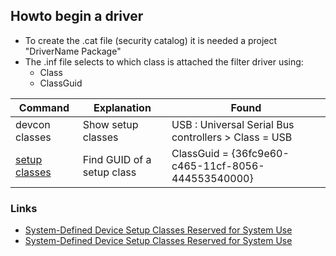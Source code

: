 ## Howto begin a driver
- To create the .cat file (security catalog) it is needed a project "DriverName Package"
- The .inf file selects to which class is attached the filter driver using:
  + Class
  + ClassGuid

| Command        | Explanation                | Found                                                  |
|----------------|----------------------------|--------------------------------------------------------|
| devcon classes | Show setup classes         | USB : Universal Serial Bus controllers  >  Class = USB |
| [setup classes](https://docs.microsoft.com/en-us/windows-hardware/drivers/install/system-defined-device-setup-classes-available-to-vendors) | Find GUID of a setup class | ClassGuid = {36fc9e60-c465-11cf-8056-444553540000} |

### Links
- [System-Defined Device Setup Classes Reserved for System Use](https://docs.microsoft.com/en-us/windows-hardware/drivers/install/system-defined-device-setup-classes-available-to-vendors)
- [System-Defined Device Setup Classes Reserved for System Use](https://docs.microsoft.com/en-us/windows-hardware/drivers/install/system-defined-device-setup-classes-reserved-for-system-use)

